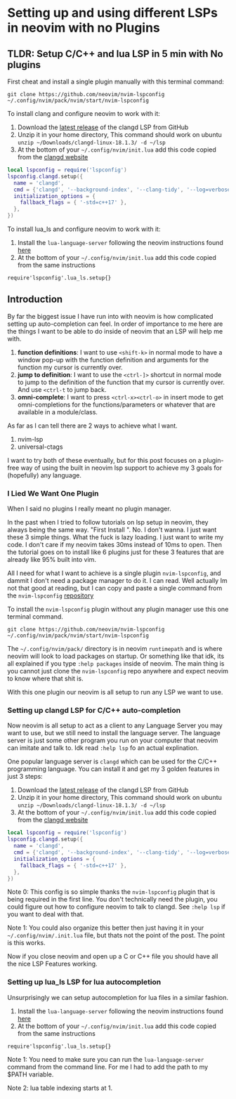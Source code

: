 # Setting up and using different LSPs in neovim with no Plugins

## TLDR: Setup C/C++ and lua LSP in 5 min with No plugins

First cheat and install a single plugin manually with this terminal command:

```
git clone https://github.com/neovim/nvim-lspconfig ~/.config/nvim/pack/nvim/start/nvim-lspconfig
```

To install clang and configure neovim to work with it:

1. Download the [latest release](https://github.com/clangd/clangd/releases/tag/18.1.3) of the clangd LSP from GitHub
1. Unzip it in your home directory,  This command should work on ubuntu `unzip ~/Downloads/clangd-linux-18.1.3/ -d ~/lsp`
1. At the bottom of your `~/.config/nvim/init.lua` add this code copied from the [clangd website](https://clangd.llvm.org/installation)

```lua
local lspconfig = require('lspconfig')
lspconfig.clangd.setup({
  name = 'clangd',
  cmd = {'clangd', '--background-index', '--clang-tidy', '--log=verbose'},
  initialization_options = {
    fallback_flags = { '-std=c++17' },
  },
})
```

To install lua_ls and configure neovim to work with it:

1. Install the `lua-language-server` following the neovim instructions found [here](https://luals.github.io/#neovim-installhttps://luals.github.io/#neovim-install)
1. At the bottom of your `~/.config/nvim/init.lua` add this code copied from the same instructions

```
require'lspconfig'.lua_ls.setup{}
```

## Introduction

By far the biggest issue I have run into with neovim is how complicated setting up auto-completion can feel. In order of importance to me here are the things I want to be able to do inside of neovim that an LSP will help me with.

1. **function definitions**: I want to use `<shift-k>` in normal mode to have a window pop-up with the function definition and arguments for the function my cursor is currently over.
1. **jump to definition**: I want to use the `<ctrl-]>` shortcut in normal mode to jump to the definition of the function that my cursor is currently over. And use `<ctrl-t` to jump back.
1. **omni-complete**: I want to press `<ctrl-x><ctrl-o>` in insert mode to get omni-completions for the functions/parameters or whatever that are available in a module/class. 

As far as I can tell there are 2 ways to achieve what I want. 

1. nvim-lsp 
1. universal-ctags

I want to try both of these eventually, but for this post focuses on a plugin-free way of using the built in neovim lsp support to achieve my 3 goals for (hopefully) any language.

### I Lied We Want One Plugin

When I said no plugins I really meant no plugin manager.

In the past when I tried to follow tutorials on lsp setup in neovim, they always being the same way. "First Install <insert whatever is the cool new plugin manager>". No. I don't wanna. I just want these 3 simple things. What the fuck is lazy loading. I just want to write my code. I don't care if my neovim takes 30ms instead of 10ms to open. Then the tutorial goes on to install like 6 plugins just for these 3 features that are already like 95% built into vim. 

All I need for what I want to achieve is a single plugin `nvim-lspconfig`, and dammit I don't need a package manager to do it. I can read. Well actually Im not that good at reading, but I can copy and paste a single command from the `nvim-lspconfig` [repository](https://github.com/neovim/nvim-lspconfig)

To install the `nvim-lspconfig` plugin without any plugin manager use this one terminal command. 

```
git clone https://github.com/neovim/nvim-lspconfig ~/.config/nvim/pack/nvim/start/nvim-lspconfig
```

The `~/.config/nvim/pack/` directory is in neovim `runtimepath` and is where neovim will look to load packages on startup. Or something like that idk, its all explained if you type `:help packages` inside of neovim. The main thing is you cannot just clone the `nvim-lspconfig` repo anywhere and expect neovim to know where that shit is.

With this one plugin our neovim is all setup to run any LSP we want to use. 

### Setting up clangd LSP for C/C++ auto-completion

Now neovim is all setup to act as a client to any Language Server you may want to use, but we still need to install the language server. The language server is just some other program you run on your computer that neovim can imitate and talk to. Idk read `:help lsp` fo an actual explination.

One popular language server is `clangd` which can be used for the C/C++ programming language. You can install it and get my 3 golden features in just 3 steps:

1. Download the [latest release](https://github.com/clangd/clangd/releases/tag/18.1.3) of the clangd LSP from GitHub
1. Unzip it in your home directory,  This command should work on ubuntu `unzip ~/Downloads/clangd-linux-18.1.3/ -d ~/lsp`
1. At the bottom of your `~/.config/nvim/init.lua` add this code copied from the [clangd website](https://clangd.llvm.org/installation)

```lua
local lspconfig = require('lspconfig')
lspconfig.clangd.setup({
  name = 'clangd',
  cmd = {'clangd', '--background-index', '--clang-tidy', '--log=verbose'},
  initialization_options = {
    fallback_flags = { '-std=c++17' },
  },
})
```

Note 0: This config is so simple thanks the `nvim-lspconfig` plugin that is being required in the first line. You don't technically need the plugin, you could figure out how to configure neovim to talk to clangd. See `:help lsp` if you want to deal with that.

Note 1: You could also organize this better then just having it in your `~/.config/nvim/.init.lua` file, but thats not the point of the post. The point is this works.  

Now if you close neovim and open up a C or C++ file you should have all the nice LSP Features working. 

### Setting up lua_ls LSP for lua autocompletion

Unsurprisingly we can setup autocompletion for lua files in a similar fashion. 

1. Install the `lua-language-server` following the neovim instructions found [here](https://luals.github.io/#neovim-installhttps://luals.github.io/#neovim-install)
1. At the bottom of your `~/.config/nvim/init.lua` add this code copied from the same instructions

```
require'lspconfig'.lua_ls.setup{}
```

Note 1: You need to make sure you can run the `lua-language-server` command from the command line. For me I had to add the path to my $PATH variable. 

Note 2: lua table indexing starts at 1.
